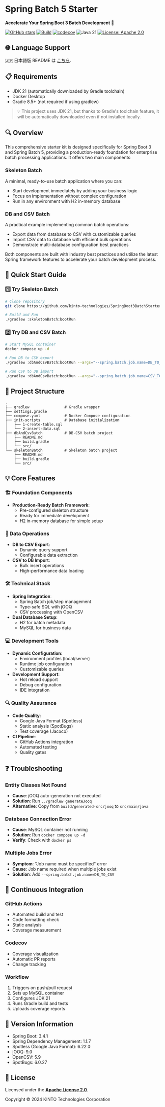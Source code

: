 # Spring Batch 5 Starter

**Accelerate Your Spring Boot 3 Batch Development** 🚀


[![GitHub stars](https://img.shields.io/github/stars/kinto-technologies/SpringBoot3BatchStarter?style=social)](https://github.com/kinto-technologies/SpringBoot3BatchStarter/stargazers)
[![Build](https://github.com/kinto-technologies/SpringBoot3BatchStarter/actions/workflows/build.yml/badge.svg)](https://github.com/kinto-technologies/SpringBoot3BatchStarter/actions/workflows/build.yml)
[![codecov](https://codecov.io/gh/kinto-technologies/SpringBoot3BatchStarter/branch/main/graph/badge.svg)](https://codecov.io/gh/kinto-technologies/SpringBoot3BatchStarter)
![Java 21](https://img.shields.io/badge/Java-21%2B-blue)
[![License: Apache 2.0](https://img.shields.io/badge/License-Apache%202.0-CC2233.svg)](https://opensource.org/licenses/Apache-2.0)

## 🌐 Language Support
🇯🇵 日本語版 README は [こちら](README.ja.md).

## 📋 Requirements
- JDK 21 (automatically downloaded by Gradle toolchain)
- Docker Desktop
- Gradle 8.5+ (not required if using gradlew)

> 💡 This project uses JDK 21, but thanks to Gradle's toolchain feature, it will be automatically downloaded even if not installed locally.

## 🔍 Overview

This comprehensive starter kit is designed specifically for Spring Boot 3 and Spring Batch 5, providing a production-ready foundation for enterprise batch processing applications. It offers two main components:

### Skeleton Batch
A minimal, ready-to-use batch application where you can:

- Start development immediately by adding your business logic
- Focus on implementation without complex configuration
- Run in any environment with H2 in-memory database

### DB and CSV Batch
A practical example implementing common batch operations:

- Export data from database to CSV with customizable queries
- Import CSV data to database with efficient bulk operations
- Demonstrate multi-database configuration best practices

Both components are built with industry best practices and utilize the latest Spring framework features to accelerate your batch development process.

## 🚀 Quick Start Guide

### 1️⃣ Try Skeleton Batch
```bash
# Clone repository
git clone https://github.com/kinto-technologies/SpringBoot3BatchStarter.git

# Build and Run
./gradlew :skeletonBatch:bootRun
```

### 2️⃣ Try DB and CSV Batch
```bash
# Start MySQL container
docker compose up -d

# Run DB to CSV export
./gradlew :dbAndCsvBatch:bootRun --args="--spring.batch.job.name=DB_TO_CSV --spring.profiles.active=local"

# Run CSV to DB import
./gradlew :dbAndCsvBatch:bootRun --args="--spring.batch.job.name=CSV_TO_DB --spring.profiles.active=local"
```

## 📁 Project Structure
```text
.
├── gradlew                # Gradle wrapper
├── settings.gradle
├── compose.yaml           # Docker Compose configuration
├── init-scripts           # Database initialization
│   ├── 1-create-table.sql
│   └── 2-insert-data.sql
├── dbAndCsvBatch          # DB-CSV batch project
│   ├── README.md
│   ├── build.gradle
│   └── src/
└── skeletonBatch          # Skeleton batch project
    ├── README.md
    ├── build.gradle
    └── src/
```

## 💡 Core Features

### 🏗️ Foundation Components
- **Production-Ready Batch Framework**:
    - Pre-configured skeleton structure
    - Ready for immediate development
    - H2 in-memory database for simple setup

### 🔄 Data Operations
- **DB to CSV Export**:
    - Dynamic query support
    - Configurable data extraction
- **CSV to DB Import**:
    - Bulk insert operations
    - High-performance data loading

### 🛠️ Technical Stack
- **Spring Integration**:
    - Spring Batch job/step management
    - Type-safe SQL with jOOQ
    - CSV processing with OpenCSV
- **Dual Database Setup**:
    - H2 for batch metadata
    - MySQL for business data

### 💻 Development Tools
- **Dynamic Configuration**:
    - Environment profiles (local/server)
    - Runtime job configuration
    - Customizable queries
- **Development Support**:
    - Hot reload support
    - Debug configuration
    - IDE integration

### 🔍 Quality Assurance
- **Code Quality**:
    - Google Java Format (Spotless)
    - Static analysis (SpotBugs)
    - Test coverage (Jacoco)
- **CI Pipeline**:
    - GitHub Actions integration
    - Automated testing
    - Quality gates

## ❓ Troubleshooting

### Entity Classes Not Found
- **Cause**: jOOQ auto-generation not executed
- **Solution**: Run `../gradlew generateJooq`
- **Alternative**: Copy from `build/generated-src/jooq` to `src/main/java`

### Database Connection Error
- **Cause**: MySQL container not running
- **Solution**: Run `docker compose up -d`
- **Verify**: Check with `docker ps`

### Multiple Jobs Error
- **Symptom**: "Job name must be specified" error
- **Cause**: Job name required when multiple jobs exist
- **Solution**: Add `--spring.batch.job.name=DB_TO_CSV`

## 🔄 Continuous Integration

### GitHub Actions
- Automated build and test
- Code formatting check
- Static analysis
- Coverage measurement

### Codecov
- Coverage visualization
- Automatic PR reports
- Change tracking

### Workflow
1. Triggers on push/pull request
2. Sets up MySQL container
3. Configures JDK 21
4. Runs Gradle build and tests
5. Uploads coverage reports

## 📌 Version Information
- Spring Boot: 3.4.1
- Spring Dependency Management: 1.1.7
- Spotless (Google Java Format): 6.22.0
- jOOQ: 9.0
- OpenCSV: 5.9
- SpotBugs: 6.0.27

## 📜 License
Licensed under the **[Apache License 2.0](https://www.apache.org/licenses/Apache-2.0)**.

Copyright © 2024 KINTO Technologies Corporation
